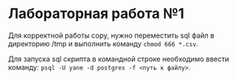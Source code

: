 # Лабораторная работа №1

Для корректной работы copy, нужно переместить sql файл в директорию /tmp и выполнить команду ```chmod 666 *.csv```.

Для запуска sql скрипта в командной строке необходимо ввести команду:
```psql -U yane -d postgres -f <путь к файлу>```.